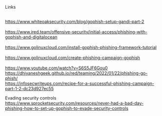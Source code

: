 Links

<br>https://www.whiteoaksecurity.com/blog/gophish-setup-gandi-part-2<br>
<br>https://www.ired.team/offensive-security/initial-access/phishing-with-gophish-and-digitalocean<br>
<br>https://www.golinuxcloud.com/install-gophish-phishing-framework-tutorial<br>
<br>https://www.golinuxcloud.com/create-phishing-campaign-gophish<br>
<br>https://www.youtube.com/watch?v=S6S5JF6Gou0<br>
https://dhiyaneshgeek.github.io/red/teaming/2022/01/22/phishing-go-phish/ <br>
https://infosecwriteups.com/recipe-for-a-successful-phishing-campaign-part-1-2-dc23d927ec55 <br>

Evading security controls
https://www.sprocketsecurity.com/resources/never-had-a-bad-day-phishing-how-to-set-up-gophish-to-evade-security-controls

